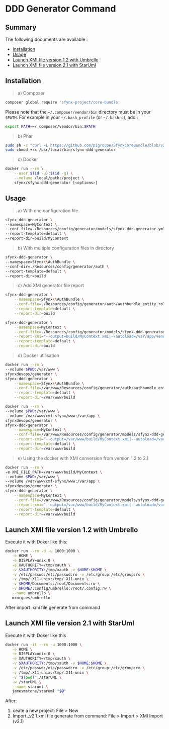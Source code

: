 # DDD Generator Command

## Summary

The following documents are available :

- [Installation](#installation)
- [Usage](#usage)
- [Launch XMI file version 1.2 with Umbrello](#launch-xmi-file-version-1-2-with-umbrello)
- [Launch XMI file version 2.1 with StarUml](#launch-xmi-file-version-2-1-with-struml)

## Installation

> a) Composer

```bash
composer global require 'sfynx-project/core-bundle'
```

Please note that the `~/.composer/vendor/bin` directory must be in your `$PATH`. For example in your `~/.bash_profile` (or `~/.bashrc`), add :

```bash
export PATH=~/.composer/vendor/bin:$PATH
```

> b) Phar

```bash
sudo sh -c "curl -L https://github.com/pigroupe/SfynxCoreBundle/blob/v2.10.0/releases/sfynx-ddd-generator.phar?raw=true > /usr/local/bin/sfynx-ddd-generator"
sudo chmod +rx /usr/local/bin/sfynx-ddd-generator
```

> c) Docker

```bash
docker run --rm \
    --user $(id -u):$(id -g) \
    --volume /local/path:/project \
    sfynx/sfynx-ddd-generator [<options>]
```

## Usage

> a) With one configuration file

```bash
sfynx-ddd-generator \
--namespace=MyContext \
--conf-file=./Resources/config/generator/models/sfynx-ddd-generator.yml \
--report-template=default \
--report-dir=build/MyContext
```

> b) With multiple configuration files in directory

```bash
sfynx-ddd-generator \
--namespace=Sfynx\\AuthBundle \
--conf-dir=./Resources/config/generator/auth \
--report-template=default \
--report-dir=build
```

> c) Add XMI generator file report

```bash
sfynx-ddd-generator \
    --namespace=Sfynx\\AuthBundle \
    --conf-file=./Resources/config/generator/auth/authbundle_entity_role_api.yml \
    --report-template=default \
    --report-dir=build

sfynx-ddd-generator \
    --namespace=MyContext \
    --conf-file=./Resources/config/generator/models/sfynx-ddd-generator.yml \
    --report-xmi="--output=build/MyContext.xmi|--autoload=/var/app/vendor|--recursive|build/MyContext" \
    --report-template=default \
    --report-dir=build
```

> d) Docker utilisation

```bash
docker run --rm \
--volume $PWD:/var/www \
sfynxdevops/generator \
sfynx-ddd-generator \
    --namespace=Sfynx\\AuthBundle \
    --conf-file=/var/www/Resources/config/generator/auth/authbundle_entity_role_api.yml \
    --report-template=default \
    --report-dir=/var/www/build

docker run --rm \
--volume $PWD:/var/www \
--volume /var/www/cmf-sfynx/www:/var/app \
sfynxdevops/generator \
sfynx-ddd-generator \
    --namespace=MyContext \
    --conf-file=/var/www/Resources/config/generator/models/sfynx-ddd-generator.yml \
    --report-xmi="--output=/var/www/build/MyContext.xmi|--autoload=/var/app/vendor|--recursive|/var/www/build/MyContext" \
    --report-template=default \
    --report-dir=/var/www/build
```

> e) Using the docker with XMI conversion from version 1.2 to 2.1

```bash
docker run --rm \
-e XMI_FILE_PATH=/var/www/build/MyContext \
--volume $PWD:/var/www \
--volume /var/www/cmf-sfynx/www:/var/app \
sfynxdevops/generator \
sfynx-ddd-generator \
    --namespace=MyContext \
    --conf-file=/var/www/Resources/config/generator/models/sfynx-ddd-generator.yml \
    --report-xmi="--output=/var/www/build/MyContext.xmi|--autoload=/var/app/vendor|--recursive|/var/www/build/MyContext" \
    --report-template=default \
    --report-dir=/var/www/build
```

## Launch XMI file version 1.2 with Umbrello

Execute it with Doker like this:

```bash
docker run --rm -d -u 1000:1000 \
   -e HOME \
   -e DISPLAY=unix:0 \
   -e XAUTHORITY=/tmp/xauth \
   -v $XAUTHORITY:/tmp/xauth -v $HOME:$HOME \
   -v /etc/passwd:/etc/passwd:ro -v /etc/group:/etc/group:ro \
   -v /tmp/.X11-unix:/tmp/.X11-unix \
   -v $HOME/Documents:/root/Documents:rw \
   -v $HOME/.config/umbrello:/root/.config:rw \
   --name umbrello \
   mrorgues/umbrello
```

After import <XmiFile>.xmi file generate from command

## Launch XMI file version 2.1 with StarUml

Execute it with Doker like this

```bash
docker run -it --rm -u 1000:1000 \
   -e HOME \
   -e DISPLAY=unix:0 \
   -e XAUTHORITY=/tmp/xauth \
   -v $XAUTHORITY:/tmp/xauth -v $HOME:$HOME \
   -v /etc/passwd:/etc/passwd:ro -v /etc/group:/etc/group:ro \
   -v /tmp/.X11-unix:/tmp/.X11-unix \
   -v "$(pwd)":/starUML \
   -w /starUML \
   --name staruml \
   jamesmstone/staruml "$@"
```

After:
1) ceate a new project: File > New
2) Import <XmiFile>_v2.1.xmi file generate from command: File > Import > XMI Import (v2.1)

